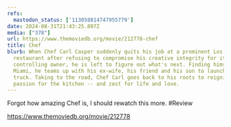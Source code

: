 ```yaml
---
refs:
  mastodon_status: ['113058814747955779']
date: 2024-08-31T21:43:25.897Z
media: ["378"]
url: https://www.themoviedb.org/movie/212778-chef
title: Chef
blurb: When Chef Carl Casper suddenly quits his job at a prominent Los Angeles
  restaurant after refusing to compromise his creative integrity for its
  controlling owner, he is left to figure out what's next. Finding himself in
  Miami, he teams up with his ex-wife, his friend and his son to launch a food
  truck. Taking to the road, Chef Carl goes back to his roots to reignite his
  passion for the kitchen -- and zest for life and love.
---
```


Forgot how amazing Chef is, I should rewatch this more. #Review

https://www.themoviedb.org/movie/212778
